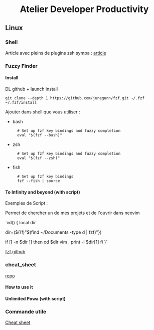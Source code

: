 <h1 align="center">Atelier Developer Productivity</h1>

## Linux

### Shell

Article avec pleins de plugins zsh sympa : [article](https://safjan.com/top-popular-zsh-plugins-on-github-2023/)

### Fuzzy Finder

#### Install

DL github + launch install

    git clone --depth 1 https://github.com/junegunn/fzf.git ~/.fzf
    ~/.fzf/install

Ajouter dans shell que vous utiliser :

- bash

        # Set up fzf key bindings and fuzzy completion
        eval "$(fzf --bash)"

- zsh

        # Set up fzf key bindings and fuzzy completion
        eval "$(fzf --zsh)"

- fish

        # Set up fzf key bindings
        fzf --fish | source

#### To Infinity and beyond (with script)

Exemples de Script :

Permet de chercher un de mes projets et de l'ouvrir dans neovim

`vd() {
  local dir

  dir=(${(f)"$(find ~/Documents -type d | fzf)"})

  if [[ -n $dir ]]
  then
     cd $dir
     vim .
     print -l $dir[1]
  fi
}`

[fzf github](https://github.com/junegunn/fzf)

### cheat_sheet

[repo](https://github.com/chubin/cheat.sh?tab=readme-ov-file#installation)

#### How to use it
#### Unlimited Powa (with script)

### Commande utile

[Cheat sheet](https://www.geeksforgeeks.org/linux-commands-cheat-sheet/)
